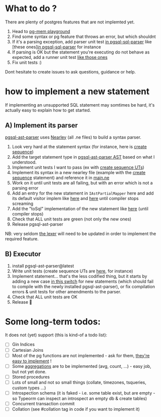 # What to do ?

There are plenty of postgres features that are not implemted yet.

1) Head to  [pg-mem playground](https://oguimbal.github.io/pg-mem-playground/)
2) Find some syntax or pg feature that throws an error, but which shouldnt
3) If it's a parsing exception, add parser unit test [in pgsql-sql-parser](https://github.com/oguimbal) like [these ones][in pgsql-sql-parser](https://github.com/oguimbal/src/pgsql-ast-parser/src/syntax/delete.spec.ts) for instance
4) If parsing is OK but the statement you're executing do not behave as expected, add a runner unit test [like those ones](/src/tests/delete.queries.spec.ts)
5) Fix unit tests :)


Dont hesitate to create issues to ask questions, guidance or help.


# how to implement a new statement

If implementing an unsupported SQL statement may somtimes be hard, it's actually easy to explain how to get started.

## A) Implement its parser

[pgsql-ast-parser](https://github.com/oguimbal/pgsql-ast-parser) uses [Nearley](https://nearley.js.org/) (all .ne files) to build a syntax parser.

1) Look very hard at the statement syntax (for instance, here is [create sequence](https://www.postgresql.org/docs/current/sql-createsequence.html))
2) Add the target statement type in [pgsql-ast-parser AST](https://github.com/oguimbal/pgsql-ast-parser/blob/7358e4a1fe0b3fe79ae047a936673745cc17b5f5/src/syntax/ast.ts#L6) based on what I understood.
3) Implement unit tests I want to pass (ex with [create sequence UTs](https://github.com/oguimbal/pgsql-ast-parser/blob/master/src/syntax/sequence.spec.ts))
4) Implement its syntax in a new nearley file (example with the [create sequence](https://github.com/oguimbal/pgsql-ast-parser/blob/master/src/syntax/sequence.ne) statement) and reference it in [main.ne](https://github.com/oguimbal/pgsql-ast-parser/blob/7358e4a1fe0b3fe79ae047a936673745cc17b5f5/src/syntax/main.ne#L56)
5) Work on it until unit tests are all failing, but with an error which is not a parsing error
6) Add an entry for the new statement in `IAstPartialMapper` here  and add its default visitor implem like [here](https://github.com/oguimbal/pgsql-ast-parser/blob/7358e4a1fe0b3fe79ae047a936673745cc17b5f5/src/ast-mapper.ts#L308-L313) and [here](https://github.com/oguimbal/pgsql-ast-parser/blob/7358e4a1fe0b3fe79ae047a936673745cc17b5f5/src/ast-mapper.ts#L223-L224) until compiler stops screaming
7) Add the "toSql" implementation of the new statement like [here](https://github.com/oguimbal/pgsql-ast-parser/blob/7358e4a1fe0b3fe79ae047a936673745cc17b5f5/src/to-sql.ts#L432-L443) (until compiler stops)
8) Check that ALL unit tests are green (not only the new ones)
9) Release pgsql-ast-parser

NB: very seldom [the lexer](https://github.com/oguimbal/pgsql-ast-parser/blob/master/src/lexer.ts) will need to be updated in order to implement the required feature.

## B) Executor

1) install pgsql-ast-parser@latest
2) Write unit tests (create sequence UTs are [here](https://github.com/oguimbal/pg-mem/blob/master/src/tests/sequence.spec.ts), for instance)
3) Implement statement... that's the less codified thing, but it starts by adding a new case [in this switch](https://github.com/oguimbal/pg-mem/blob/4b8a36d53e481916ba4291e045ac6edae8682b31/src/schema.ts#L124-L219) for new statements (which should fail to compile with the newly installed pgsql-ast-parser), or fix compilation errors & unit tests for other amendments to the parser.
4) Check that ALL  unit tests are OK
5) Release 🎉

# Some long-term todos:


It does not (yet) support (this is kind-of a todo list):
- [ ] Gin Indices
- [ ] Cartesian Joins
- [ ] Most of the pg functions are not implemented - ask for them, [they're easy to implement](src/functions) !
- [ ] Some [aggregations](src/transforms/aggregation.ts) are to be implemented (avg, count, ...) - easy job, but not yet done.
- [ ] Stored procedures
- [ ] Lots of small and not so small things (collate, timezones, tsqueries, custom types ...)
- [ ] Introspection schema (it is faked - i.e. some table exist, but are empty - so Typeorm can inspect an introspect an empty db & create tables)
- [ ] Concurrent transaction commit
- [ ] Collation (see #collation tag in code if you want to implement it)
